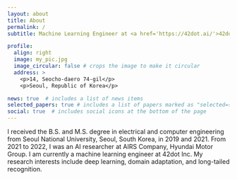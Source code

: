 ```yaml
---
layout: about
title: About
permalink: /
subtitle: Machine Learning Engineer at <a href='https://42dot.ai/'>42dot Inc.</a>. Seoul, Korea. 

profile:
  align: right
  image: my_pic.jpg
  image_circular: false # crops the image to make it circular
  address: >
    <p>14, Seocho-daero 74-gil</p>
    <p>Seoul, Republic of Korea</p>

news: true  # includes a list of news items
selected_papers: true # includes a list of papers marked as "selected={true}"
social: true  # includes social icons at the bottom of the page
---
```


I received the B.S. and M.S. degree in electrical and computer engineering from Seoul National University, Seoul, South Korea, in 2019 and 2021. 
From 2021 to 2022, I was an AI researcher at AIRS Company, Hyundai Motor Group. 
I am currently a machine learning engineer at 42dot Inc.
My research interests include deep learning, domain adaptation, and long-tailed recognition.
